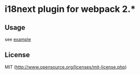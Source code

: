# i18next plugin for webpack 2.*

## Usage

see [example](example/)

## License

MIT (http://www.opensource.org/licenses/mit-license.php)
